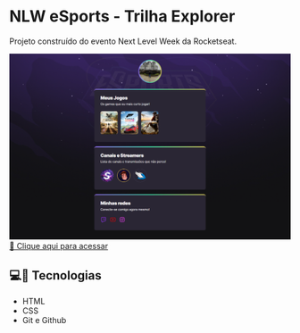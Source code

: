 # NLW eSports - Trilha Explorer

Projeto construído do evento Next Level Week da Rocketseat.

![preview](./.github/preview.png)
[🔗 Clique aqui para acessar](https://xxtheus.github.io/NLW-eSports/)


## 💻🔧 Tecnologias

- HTML
- CSS
- Git e Github